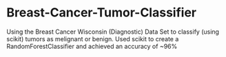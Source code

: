# Breast-Cancer-Tumor-Classifier
Using the Breast Cancer Wisconsin (Diagnostic) Data Set to classify (using scikit) tumors as melignant or benign. Used scikit to create a RandomForestClassifier
and achieved an accuracy of ~96%
